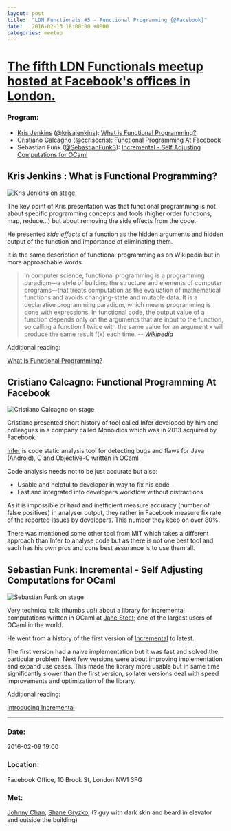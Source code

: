```yaml
---
layout: post
title:  "LDN Functionals #5 - Functional Programming {@Facebook}"
date:   2016-02-13 18:00:00 +0000
categories: meetup
---
```

# [The fifth LDN Functionals meetup hosted at Facebook's offices in London.](http://www.meetup.com/London-Functionals/events/227340657/)

### Program:

 - [Kris Jenkins](http://blog.jenkster.com/) ([@krisajenkins](https://twitter.com/krisajenkins)):
    [What is Functional Programming?](#kris-jenkins--what-is-functional-programming)
 - Cristiano Calcagno ([@ccrisccris](https://twitter.com/ccrisccris)):
    [Functional Programming At Facebook](#cristiano-calcagno-functional-programming-at-facebook)
 - Sebastian Funk ([@SebastianFunk3](https://twitter.com/SebastianFunk3)):
    [Incremental - Self Adjusting Computations for OCaml](#sebastian-funk-incremental---self-adjusting-computations-for-ocaml)


## Kris Jenkins : What is Functional Programming?

![Kris Jenkins on stage](/notes/images/2016-02-09-ldn-functionals-5/DSCF4110.JPG)

The key point of Kris presentation was that functional programming
is not about specific programming concepts and tools
(higher order functions, map, reduce...)
but about removing the side effects from the code.

He presented *side effects* of a function as the hidden arguments
and hidden output of the function and importance of eliminating them.

It is the same description of functional programming as on Wikipedia but in more approachable words.

> In computer science, functional programming is a programming paradigm—a style of building the structure and elements of computer programs—that treats computation as the evaluation of mathematical functions and avoids changing-state and mutable data. It is a declarative programming paradigm, which means programming is done with expressions. In functional code, the output value of a function depends only on the arguments that are input to the function, so calling a function f twice with the same value for an argument x will produce the same result f(x) each time.
> -- <cite>[Wikipedia](https://en.wikipedia.org/wiki/Functional_programming)</cite>

Additional reading:

[What Is Functional Programming?](http://blog.jenkster.com/2015/12/what-is-functional-programming.html)

## Cristiano Calcagno: Functional Programming At Facebook

![Cristiano Calcagno on stage](/notes/images/2016-02-09-ldn-functionals-5/DSCF4111.JPG)

Cristiano presented short history of tool called Infer developed by him and
colleagues in a company called Monoidics which was in 2013 acquired by Facebook.

[Infer](http://fbinfer.com/) is code static analysis tool for detecting bugs
and flaws for Java (Android), C and Objective-C written in [OCaml](https://ocaml.org/)

Code analysis needs not to be just accurate but also:

 - Usable and helpful to developer in way to fix his code
 - Fast and integrated into developers workflow without distractions

As it is impossible or hard and inefficient measure accuracy (number of false positives)
in analyser output, they rather in Facebook measure fix rate of the reported issues by developers.
This number they keep on over 80%.

There was mentioned some other tool from MIT which takes a different approach
than Infer to analyse code but as there is not one best tool
and each has his own pros and cons best assurance is to use them all.

## Sebastian Funk: Incremental - Self Adjusting Computations for OCaml

![Sebastian Funk on stage](/notes/images/2016-02-09-ldn-functionals-5/DSCF4113.JPG)

Very technical talk (thumbs up!)
about a library for incremental computations written in OCaml at [Jane Steet](https://www.janestreet.com/);
one of the largest users of OCaml in the world.

He went from a history of the first version of [Incremental](https://github.com/janestreet/incremental) to latest.

The first version had a naive implementation but it was fast and solved the particular problem.
Next few versions were about improving implementation and expand use cases.
This made the library more usable but in same time significantly slower
than the first version, so later versions deal with speed improvements and optimization of the library.


Additional reading:

[Introducing Incremental](https://blogs.janestreet.com/introducing-incremental/)


---


### Date:

2016-02-09 19:00

### Location:

Facebook Office, 10 Brock St, London NW1 3FG

### Met:

[Johnny Chan](https://twitter.com/jAtlas7), [Shane Gryzko](https://twitter.com/sgryzko), (? guy with dark skin and beard in elevator and outside the building)





